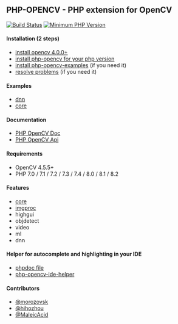 ## PHP-OPENCV - PHP extension for OpenCV

[![Build Status](https://travis-ci.com/php-opencv/php-opencv.svg?branch=master)](https://travis-ci.com/php-opencv/php-opencv) [![Minimum PHP Version](https://img.shields.io/badge/php-%3E%3D%207.0-8892BF.svg)](https://php.net/)

#### Installation (2 steps)
- [install opencv 4.0.0+](https://github.com/php-opencv/php-opencv/wiki/Installation.-opencv)
- [install php-opencv for your php version](https://github.com/php-opencv/php-opencv/wiki/Installation.-php-opencv)
- [install php-opencv-examples](https://github.com/php-opencv/php-opencv/wiki/Installation.-php-opencv-examples) (if you need it)
- [resolve problems](https://github.com/php-opencv/php-opencv/wiki/Installation.-troubleshooting) (if you need it)

#### Examples
- [dnn](https://github.com/php-opencv/php-opencv-examples)
- [core](https://github.com/hihozhou/php-opencv)

#### Documentation
- [PHP OpenCV Doc](https://phpopencv.github.io/docs/)
- [PHP OpenCV Api](https://phpopencv.github.io/api/)

#### Requirements
- OpenCV 4.5.5+
- PHP 7.0 / 7.1 / 7.2 / 7.3 / 7.4 / 8.0 / 8.1 / 8.2

#### Features
- [core](https://phpopencv.org/docs/mat.html)
- [imgproc](https://phpopencv.org/docs/gausian_median_blur_bilateral_filter.html)
- highgui
- objdetect
- video
- ml
- dnn

#### Helper for autocomplete and highlighting in your IDE
- [phpdoc file](https://github.com/php-opencv/php-opencv-examples/blob/master/phpdoc.php)
- [php-opencv-ide-helper](https://github.com/hihozhou/php-opencv-ide-helper)

#### Contributors
- [@morozovsk](https://github.com/morozovsk)
- [@hihozhou](https://github.com/hihozhou)
- [@MaleicAcid](https://github.com/MaleicAcid)
